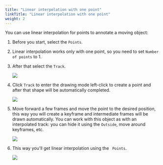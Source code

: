 ```yaml
---
title: "Linear interpolation with one point"
linkTitle: "Linear interpolation with one point"
weight: 2
---
```


You can use linear interpolation for points to annotate a moving object:

1. Before you start, select the `Points`.
1. Linear interpolation works only with one point, so you need to set `Number of points` to 1.
1. After that select the `Track`.

   ![](/images/image122.jpg)

1. Click `Track` to enter the drawing mode left-click to create a point
   and after that shape will be automatically completed.

   ![](/images/image163_detrac.jpg)

1. Move forward a few frames and move the point to the desired position,
   this way you will create a keyframe and intermediate frames will be drawn automatically.
   You can work with this object as with an interpolated track: you can hide it using the `Outside`,
   move around keyframes, etc.

   ![](/images/image165_detrac.jpg)

1. This way you'll get linear interpolation using the ` Points`.

   ![](/images/gif013_detrac.gif)
